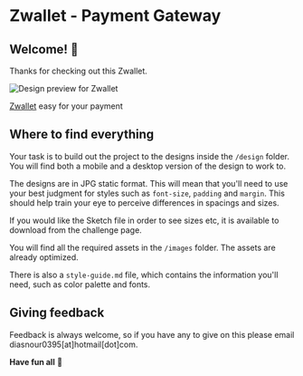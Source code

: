 # Zwallet - Payment Gateway

## Welcome! 👋

Thanks for checking out this Zwallet.

![Design preview for Zwallet](https://i.ibb.co/vZWM9Cj/home.png)

[Zwallet](https://payment-wallet-dyaksa.netlify.app/) easy for your payment

## Where to find everything

Your task is to build out the project to the designs inside the `/design` folder. You will find both a mobile and a desktop version of the design to work to.

The designs are in JPG static format. This will mean that you'll need to use your best judgment for styles such as `font-size`, `padding` and `margin`. This should help train your eye to perceive differences in spacings and sizes.

If you would like the Sketch file in order to see sizes etc, it is available to download from the challenge page.

You will find all the required assets in the `/images` folder. The assets are already optimized.

There is also a `style-guide.md` file, which contains the information you'll need, such as color palette and fonts.

## Giving feedback

Feedback is always welcome, so if you have any to give on this please email diasnour0395[at]hotmail[dot]com.

**Have fun all** 🚀
